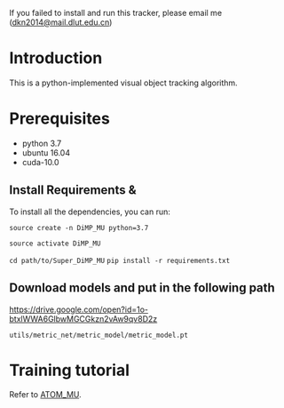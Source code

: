 
If you failed to install and run this tracker, please email me (<dkn2014@mail.dlut.edu.cn>)

# Introduction

This is a python-implemented visual object tracking algorithm. 

# Prerequisites

* python 3.7
* ubuntu 16.04
* cuda-10.0

## Install Requirements & 
To install all the dependencies, you can run:

`
source create -n DiMP_MU python=3.7
`

`
source activate DiMP_MU
`

`
cd path/to/Super_DiMP_MU
`
`
pip install -r requirements.txt
`
## Download models and put in the following path
https://drive.google.com/open?id=1o-btxlWWA6GlbwMGCGkzn2vAw9qv8D2z

 `utils/metric_net/metric_model/metric_model.pt`


# Training tutorial
Refer to [ATOM_MU](https://github.com/Daikenan/LTMU/tree/master/ATOM_MU).
